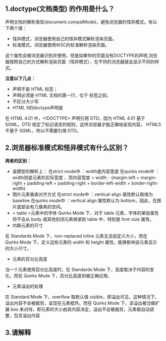## 1.doctype(文档类型) 的作用是什么？

声明文档的解析类型(document.compatMode)，避免浏览器的怪异模式。有以下两个值：

- 怪异模式，浏览器使用自己的怪异模式解析渲染页面。
- 标准模式，浏览器使用W3C的标准解析渲染页面。

这个属性会被浏览器识别并使用，但是如果你的页面没有DOCTYPE的声明,浏览器按照自己的方式解析渲染页面（怪异模式），在不同的浏览器就会显示不同的样式。

**注意以下几点：**

- <!DOCTYPE> 声明不是 HTML 标签；
- <!DOCTYPE> 声明必须是 HTML 文档的第一行，位于 标签之前。
- <!DOCTYPE> 不区分大小写
- HTML 5的doctype声明是<!DOCTYPE html>

在 HTML 4.01 中，<!DOCTYPE> 声明引用 DTD，因为 HTML 4.01 基于 SGML。DTD 规定了标记语言的规则，这样浏览器才能正确地呈现内容。 HTML5 不基于 SGML，所以不需要引用 DTD。

## 2.浏览器标准模式和怪异模式有什么区别？

**两者的区别：**

- 盒模型的解析上：
  在strict mode中 ：width是内容宽度
  在quirks mode中 ：width则是元素的实际宽度 ，而内容宽度 = width - (margin-left + margin-right + padding-left + padding-right + border-left-width + border-right-width)
- 图片元素垂直对齐方式
  在strict mode中 ：vertical-align 属性默认取值为 baseline
  在quirks mode中 ：vertical align 属性默认为 bottom，因此，在图片底部会有几像素的空间。
- < table >元素中的字体
  Quirks Mode 下，对于 table 元素，字体的某些属性将不会从 body 或其他封闭元素继承到 table 中，特别是 font-size 属性。
- 内联元素的尺寸

在 Standards Mode 下，non-replaced inline 元素无法自定义大小，而在 Quirks Mode 下，定义这些元素的 width 和 height 属性，能够影响该元素显示的大小尺寸。

- 元素的百分比高度

当一个元素使用百分比高度时，在 Standards Mode 下，高度取决于内容的变化，而在 Quirks Mode 下，百分比高度则被正确应用。

- 元素溢出的处理

在 Standard Mode 下，overflow 取默认值 visible，即溢出可见，这种情况下，溢出内容不会被裁剪，呈现在元素框外。而在 Quirks Mode 下，该溢出被当做扩展 box 来对待，即元素的大小由其内容决定，溢出不会被裁剪，元素框自动调整，包含溢出内容

## 3.请解释 <script>、<script async> 和 <script defer> 的区别

通过script标签加载js文件时，如果加载过慢，或者出错，有可能会阻塞整个页面的加载，这时就需要js的异步加载，两个属性可支持异步加载：

- defer 和 async 的**共同点:**都是可以并行加载JS文件，不会阻塞页面的加载，
- defer 和 async 的**不同点:**defer的加载完成之后， JS会等待整个页面全部加载完成了再执行， 而async是加载完成之后，会马上执行JS， 所以假如对JS的执行有严格顺序的话，那么建议用 defer加载。

## 4.为什么通常推荐将 CSS <link> 放置在 <head></head> 之间，而将 JS <script> 放置在 </body> 之前？你知道有哪些例外吗？

**css放在head中：**

- css放在head中， 是因为浏览器解析html文档是自上而下的，如果放底部的话，页面结构出来了，css还没开始渲染，可能会看到只有结构的页面。
- CSS 应当写在 head 中，以避免页面元素由于样式确实造成瞬间的白页或者给用户闪烁感。

**js放在/body之前：**

- JS可能会改变DOM树，也可能依赖css样式。如果放在前面，那么DOM和css可能还未加载，这样容易报错。
- 性能：js放前面，页面会先去加载他，拖慢了时间，使用户在一定时间内看不到网页内容。

**例外：**js如果需要先加载后运行可以写在头里（当脚本使用 defer 方式加载的时候可以不用约束放置的位置。）



## 5.什么是渐进式渲染 (progressive rendering)？

渐进式渲染是指浏览器不用等待所有页面资源都渲染好之后再呈现给用户看，而是边下载边渲染，所以用户打开一个网页的时候往往不能第一时间看到所有的内容，但是能够看到一个大概的样子，后续的内容浏览器会慢慢补上形成一个完整的页面。这个有点像 bigpipe。

## 6.请解释下什么是语义化的HTML？

语义化的好处：

- 去掉或样式丢失的时候能让页面呈现清晰的结构：html本身是没有表现的，我们看到例如<h1>是粗体，字体大小2em，加粗；< strong > 是加粗的，不要认为这是html的表现，这些其实html默认的css样式在起作用，所以去掉或样式丢失的时候能让页面呈现清晰的结构不是语义化的HTML结构的优点，但是浏览器都有有默认样式，默认样式的目的也是为了更好的表达html的语义，可以说浏览器的默认样式和语义化的HTML结构是不可分割的。
- 屏幕阅读器（如果访客有视障）会完全根据你的标记来“读”你的网页.
- PDA、手机等设备可能无法像普通电脑的浏览器一样来渲染网页（通常是因为这些设备对CSS的支持较弱）.
- 搜索引擎的爬虫也依赖于标记来确定上下文和各个关键字的权重.
- 你的页面是否对爬虫容易理解非常重要,因为爬虫很大程度上会忽略用于表现的标记,而只注重语义标记.
- 便于团队开发和维护

语义化的HTML就是：标题用h1-h6，文字段落用p，列表用ul li，大致如此

##7. <image>标签上title属性与alt属性的区别是什么？

alt属性是为了给那些不能看到你文档中图像的浏览者提供文字说明的。且长度必须少于100个英文字符或者用户必须保证替换文字尽可能的短。

##8.分别写出以下几个HTML标签：文字加粗、下标、居中、字体

加粗：<b>、<strong>

下标：<sub>

居中：<center>

字体：<font>、<basefont>

##9.请写出至少5个html5新增的标签，并说明其语义和应用场景 

section：定义文档中的一个章节

nav：定义只包含导航链接的章节

header：定义页面或章节的头部。它经常包含 logo、页面标题和导航性的目录。

footer：定义页面或章节的尾部。它经常包含版权信息、法律信息链接和反馈建议用的地址。

aside：定义和页面内容关联度较低的内容——如果被删除，剩下的内容仍然很合理。

##10. 请阐述table的缺点 

a. 太深的嵌套，比如table>tr>td>h3，会导致搜索引擎读取困难，而且，最直接的损失就是大大增加了冗余代码量。

b. 灵活性差，比如要将tr设置border等属性，是不行的，得通过td

c. 代码臃肿，当在table中套用table的时候，阅读代码会显得异常混乱

d. 混乱的colspan与rowspan，用来布局时，频繁使用他们会造成整个文档顺序混乱。

## 11. 简述一下src与href的区别 

src用于替换当前元素；href用于在当前文档和引用资源之间确立联系。

src是source的缩写，指向外部资源的位置，指向的内容将会嵌入到文档中当前标签所在位置

href是Hypertext Reference的缩写，指向网络资源所在位置，建立和当前元素（锚点）或当前文档（链接）之间的链接

## 12.Doctype作用? 严格模式与混杂模式-如何触发这两种模式，区分它们有何意义?

（1）<!DOCTYPE> 声明位于文档中的最前面，处于 <html> 标签之前。告知浏览器的解析器，用什么文档类型 规范来解析这个文档。

​    （2）严格模式的排版和 JS 运作模式是以该浏览器支持的最高标准运行。

​    （3）在混杂模式中，页面以宽松的向后兼容的方式显示。模拟老式浏览器的行为以防止站点无法工作。

​    （4）DOCTYPE不存在或格式不正确会导致文档以混杂模式呈现。

## 13.行内元素有哪些？块级元素有哪些？ 空(void)元素有那些？

（1）CSS规范规定，每个元素都有display属性，确定该元素的类型，每个元素都有默认的display值，

​    比如div默认display属性值为“block”，成为“块级”元素；

​    span默认display属性值为“inline”，是“行内”元素。  

​    （2）行内元素有：a b span input select strong（强调的语气）

​     块级元素有：div ul ol li dl dt dd h1 h2 h3 h4…p  

​    （3）知名的空元素：

​     <br><hr><img><link><meta><embed>

## 14.CSS盒子模型是什么？

盒子模型分为标准模型和IE盒子模型，其中

标准模型「默认：box-sizing: content-box」由四部分组成，从内到外依次是：

内容区域「content」：可以放置元素的区域如文本，图像等，一般设置宽高度指的是这个内容的宽高；

内边距区域「padding」：内容与边框之间的距离

边框区域「border」：就是边框

外边距区域「margin」：由外边边距限制，用空白区域扩展边框区域，来分开相邻的元素。

标准模型指的是设置box-sizing为content-box的盒子模型，一般width，height 指的是content的宽高。

而IE模型指的是box-sizing为border-box的盒子模型。宽高的计算是content+padding+border；

## 15.link 和@import 的区别是?

   （1）link属于HTML标签，而@import是CSS提供的;

​    （2）页面被加载的时，link会同时被加载，而@import会等CSS被加载完再加载;

​    （3）import只在IE5以上才能识别，而link是HTML标签，无兼容问题;

​    （4）link方式的样式的权重 高于@import的权重.

## 16.CSS 选择符有哪些？哪些属性可以继承？优先级算法如何计算？ CSS3新增伪类有那些？ 

1.id选择器（ # myid）

​        2.类选择器（.myclassname）

​        3.标签选择器（div, h1, p）

​        4.相邻选择器（h1 + p）

​        5.子选择器（ul < li）

​        6.后代选择器（li a）

​        7.通配符选择器（ * ）

​        8.属性选择器（a[rel = "external"]）

​        9.伪类选择器（a: hover, li: nth - child）

​        可继承： font-size font-family color, UL LI DL DD DT;

​        不可继承 ：border padding margin width height ;

​        优先级就近原则，样式定义最近者为准;

​        载入样式以最后载入的定位为准;

优先级为:

​       !important >  id > class > tag  

​       important 比内联优先级高

CSS3新增伪类举例：

​    p:first-of-type 选择属于其父元素的首个 <p> 元素的每个 <p> 元素。

​    p:last-of-type  选择属于其父元素的最后 <p> 元素的每个 <p> 元素。

​    p:only-of-type  选择属于其父元素唯一的 <p> 元素的每个 <p> 元素。

​    p:only-child    选择属于其父元素的唯一子元素的每个 <p> 元素。

​    p:nth-child(2)  选择属于其父元素的第二个子元素的每个 <p> 元素。

​    :enabled、:disabled 控制表单控件的禁用状态。

​    :checked，单选框或复选框被选中。

## 17.如何居中div,如何居中一个浮动元素?,

给div设置一个宽度，然后添加margin:0 auto属性

   div{width:200px;margin:0 auto;}  

居中一个浮动元素

​     .div {

​      Width:500px ; height:300px;//高度可以不设

​      Margin: -150px 0 0 -250px;

​      position:relative;相对定位

​      background-color:pink;//方便看效果

​      left:50%;

​      top:50%;

​    }

## 18.浏览器的内核分别是什么? 经常遇到的浏览器的兼容性有哪些？原因，解决方法是什么，常用hack的技巧 ?

    1. IE浏览器的内核Trident、 Mozilla的Gecko、google的WebKit、Opera内核Presto；

​     2.浏览器默认的margin和padding不同。解决方案是加一个全局的 *{margin:0;padding:0;}来统一。

​      IE6双边距bug:块属性标签float后，又有横行的margin情况下，在ie6显示margin 比设置的大。

​      浮动ie产生的双倍距离 #box{ float:left; width:10px; margin:0 0 0 100px;}

​      这种情况之下IE会产生20px的距离，解决方案是在float的标签样式控制中加入 — —_display:inline;将其转化为行内属性。(_这个符号只有ie6会识别)渐进识别的方式，从总体中逐渐排除局部。

​     3.首先，巧妙的使用“\9”这一标记，将IE游览器从所有情况中分离出来。

​      接着，再次使用“+”将IE8和IE7、IE6分离开来，这样IE8已经独立识别。

​          .bb{

​           background-color:#f1ee18;/*所有识别*/

​          .background-color:#00deff\9; /*IE6、7、8识别*/

​          +background-color:#a200ff;/*IE6、7识别*/

​          _background-color:#1e0bd1;/*IE6识别*/

​          }

​    4.IE下,可以使用获取常规属性的方法来获取自定义属性,

​       解决方法:统一通过getAttribute()获取自定义属性.

​      IE下,even对象有x,y属性,但是没有pageX,pageY属性;

​      Firefox下,event对象有pageX,pageY属性,但是没有x,y属性.

​     （条件注释）缺点是在IE浏览器下可能会增加额外的HTTP请求数。

​      Chrome 中文界面下默认会将小于 12px 的文本强制按照 12px 显示,

​      可通过加入 CSS 属性 -webkit-text-size-adjust: none; 解决.

​      超链接访问过后hover样式就不出现了 被点击访问过的超链接样式不在具有hover  和active了解决方法是改变CSS属性的排列顺序:

​     L-V-H-A :  a:link {} a:visited {} a:hover {} a:active {}

## 19.css属性那些有继承性？哪些没有？

有继承性的属性：color ,font-size,font-weight

没有继承性的属性：border,width,height

## 20.如果盒子都为浮动，父类会没有高度，如何解决

 解决方法：

​    (1)给父类设置相应的高度

​    (2)创建一个孩子对象，设置清除浮动

​    (3) 设置父类为overflow：hidden

​    (4)用before和after动态添加

## 21.visibility和display 的隐藏有什么区别？

display隐藏对象，会清空面积；visibility隐藏对象还会占有以前的面积

## 22.伪类的写作顺序？

hover必须在link、visited之后，active必须在hover之后

Link,visited,hover,active

## 23.border和outline的区别

1.outlinte显示在border之外

2.border会占像素，outline没有面积

3.outline低版本浏览器不支持

## 24.你怎么来实现页面设计图，你认为前端应该如何高质量完成工作? 一个满屏 品 字布局 如何设计？

1.首先划分成头部、body、脚部.......

实现效果图是最基本的工作，精确到2px；

   与设计师，产品经理的沟通和项目的参与

   做好的页面结构，页面重构和用户体验

   处理hack，兼容、写出优美的代码格式

   针对服务器的优化、支持 HTML5标签。

2.

<style>

​       *{padding: 0;margin: 0;}

​        .header{width: 100%;height: 300px;background-color: red;}

​        .left,.right{width: 50%;float: left;height: 300px;}

​        .left{background-color: green;}

​        .right{background-color: yellow;}

​    </style>

<div class="header">上</div>

<div class="left">左</div>

<div class="right">右</div>

## 25.列出display的值，说明他们的作用。position的值， relative和absolute定位原点是？

   1.block 象块类型元素一样显示。

​     none 缺省值。向行内元素类型一样显示。

​     inline-block 象行内元素一样显示，但其内容象块类型元素一样显示。

​     list-item 象块类型元素一样显示，并添加样式列表标记。

  2.absolute生成绝对定位的元素，相对于static以外的父元素进行定位。

​    fixed 生成绝对定位的元素，相对于浏览器窗口进行定位。

​    relative生成相对定位的元素，相对于其正常位置进行定位。

​    static  默认值。没有定位，忽略top, bottom, left, right声明。

​    inherit 规定从父元素继承 position 属性的值。

## 26.H5新特性了解多少？

新增语义化标签:

<header> 标记定义一个页面或一个区域的头部

<nav> 标记定义导航链接

<section> 标记定义一个区域

<aside> 标记定义页面内容部分的侧边栏

<article> 标记定义一篇文章

<hgroup> 标记定义文件中一个区块的相关信息

<figure> 标记定义一组媒体内容以及它们的标题

<figcaption>标记定义 figure 元素的标题。

<dialog> 标记定义一个对话框(会话框)类似微信

<footer> 标记定义一个页面或一个区域的底部

 

标签语义化含义：

​	根据内容的结构化（内容语义化），选择合适的标签（代码语义化）。在没有CSS的情况下，页面也能呈现出很好地内容结构、代码结构。另外有利于SEO，和搜索引擎建立良好沟通，有助于爬虫抓取更多的有效信息，爬虫依赖于标签来确定上下文和各个关键字的权重；最后是便于团队开发和维护，语义化更具可读性，遵循W3C标准的团队都遵循这个标准，可以减少差异化。

 

Input新增的type:

email

url

number

range

Date picker：

Date —— 选取日、月、年

Month —— 选取月、年

Week —— 选取周和年

Time —— 选取时间（小时和分钟）

Datetime —— 选取时间、日、月、年（UTC 时间）

Datetime-local —— 选取时间、日、月、年（本地时间）

 

表单新增的属性：

autocomplete：自动完成，适用于 <form> 标签，以及以下类型的 <input> 标签：text, search, url, telephone, email, password, datepickers, range, color。用法：<form autocomplete="on“></form>或者单独在input中用off

autofocus：自动地获得焦点，适用于所有 <input> 标签的类型用法：<input autofocus="autofocus" />

multiple：可选择多个值，适用于<input>中type为email和file用法：<input type="file" multiple="multiple" />

placeholder：适用于<input>中type为：text, search, url, telephone, email, password

required：规定不能为空，适用于以下类型的 <input> 标签：text, search, url, telephone, email, password, date pickers, number, checkbox, radio, file用法：<input type="text" required="required" />

 

Web Storage客户端存储：

​	使用HTML5可以在本地存储用户的浏览数据。早些时候,本地存储使用的是cookies。但是Web 存储需要更加的安全与快速.

  这些数据不会被保存在服务器上，但是这些数据只用于用户请求网站数据上.它也可以存储大量的数据，而不影响网站的性能。数据以 键/值 对存在,web网页的数据只允许该网页访问使用。

客户端存储数据的两个对象为：

​	localStorage - 没有时间限制的数据存储

​	sessionStorage - 针对一个 session 的数据存储, 当用户关闭浏览器窗口后，数据会被删除。

不管是 localStorage，还是sessionStorage，可使用的API都相同，常用的有如下几个（以localStorage为例）：

保存数据：localStorage.setItem(key,value);

读取数据：localStorage.getItem(key);

删除单个数据：localStorage.removeItem(key);

删除所有数据：localStorage.clear();

得到某个索引的key：localStorage.key(index);

其他作为补充，还有web worker、web socket、canvas、video、audio等，使用相对较少。

## 37.为什么要初始化CSS样式？如何初始化？

  1.因为浏览器的兼容问题，不同浏览器对有些标签的默认值是不同的，如果没对CSS初始化往往会出现浏览器之间的页面显示差异。当然，初始化样式会对SEO有一定的影响，但鱼和熊掌不可兼得，但力求影响最小的情况下初始化。

​    2.最简单的初始化方法就是： * {padding: 0; margin: 0;} （不建议）

​    淘宝的样式初始化：

​    body, h1, h2, h3, h4, h5, h6, hr, p, blockquote, dl, dt, dd, ul, ol, li, pre, form, fieldset, legend, button, input, textarea, th, td { margin:0; padding:0; }

​    body, button, input, select, textarea { font:12px/1.5tahoma, arial, \5b8b\4f53; }

​    h1, h2, h3, h4, h5, h6{ font-size:100%; }

​    address, cite, dfn, em, var { font-style:normal; }

​    code, kbd, pre, samp { font-family:couriernew, courier, monospace; }

​    small{ font-size:12px; }

​    ul, ol { list-style:none; }

​    a { text-decoration:none; }

​    a:hover { text-decoration:underline; }

​    sup { vertical-align:text-top; }

​    sub{ vertical-align:text-bottom; }

​    legend { color:#000; }

​    fieldset, img { border:0; }

​    button, input, select, textarea { font-size:100%; }

table { border-collapse:collapse; border-spacing:0; }

Img{border:none}

## 28.哪些方法有助于SEO优化？

1.尽可能少的使用无语义的标签div和span；

2.在语义不明显时，既可以使用div或者p时，尽量用p, 因为p在默认情况下有上下间距，对兼容特殊终端有利；

3.不要使用纯样式标签，如：b、font、u等，改用css设置。

4.需要强调的文本，可以包含在strong或者em标签中（替换b/i）；

5.使用表格时，标题要用caption，表头用thead，主体部分用tbody包围，尾部用tfoot包围。表头和一般单元格要区6.分开，表头用th，单元格用td；

7.表单域要用fieldset标签包起来，并用legend标签说明表单的用途；

8.每个input标签对应的说明文本都需要使用label标签，并且通过为input设置id属性，在lable标签中设置for=someld来让说明文本和相对应的input关联起来

## 29.什么叫优雅降级和渐进增强？

优雅降级：Web站点在所有新式浏览器中都能正常工作，如果用户使用的是老式浏览器，则代码会检查以确认它们是否能正常工作。由于IE独特的盒模型布局问题，针对不同版本的IE的hack实践过优雅降级了,为那些无法支持功能的浏览器增加候选方案，使之在旧式浏览器上以某种形式降级体验却不至于完全失效.

​    渐进增强：从被所有浏览器支持的基本功能开始，逐步地添加那些只有新式浏览器才支持的功能,向页面增加无害于基础浏览器的额外样式和功能的。当浏览器支持时，它们会自动地呈现出来并发挥作用。

## 30.平时如何管理你的项目，如何设计突发大规模并发架构

   先期团队必须确定好全局样式（globe.css），编码模式(utf-8) 等

   编写习惯必须一致（例如都是采用继承式的写法，单样式都写成一行）；

   标注样式编写人，各模块都及时标注（标注关键样式调用的地方）；

   页面进行标注（例如 页面 模块 开始和结束）；

   CSS跟HTML 分文件夹并行存放，命名都得统一（例如style.css）

   JS 分文件夹存放 命民以该JS 功能为准英文翻译；

   图片采用整合的 images.png png8 格式文件使用 尽量整合在一起使用方便将来的管理

## 31.解释css sprites，如何使用

Css 精灵 把一堆小的图片整合到一张大的图片上，减轻服务器对图片的请求数量

将一个页面涉及到的所有图片都包含到一张大图中去，然后利用CSS的 background-image，background- repeat，background-position 的组合进行背景定位。利用CSS Sprites能很好地减少网页的http请求，从而大大的提高页面的性能；CSS Sprites能减少图片的字节。

## 32.清除浮动的几种方式，各自的优缺点

1.使用空标签清除浮动 clear:both，会增加无意义的标签

2.使用overflow:auto，空标签元素清除浮动,使用zoom:1用于兼容IE

3.是用afert伪元素清除浮动(用于非IE浏览器)

4.使用overflow:hidden，IE低版本不兼容

## 33.一个网站制作完成之后，在发布之前，我们会对页面进行测试，测试内容主要包括哪几个方面?

页面效果是否美观

链接是否完好

页面功能（如验证、交互等）是否正确

测试不同浏览器的兼容性

## 34.你都有用过什么布局？瀑布流布局或者流式布局是否有了解？

定宽布局：浮动法，定位法，转化表格法

变宽布局：等比变宽，单列固定，优化浮动

瀑布流：多列布局流布局：伸缩盒子旧（弹性盒模型），伸缩盒子新（流布局）

## 35.谈谈你认为怎样做能是项目做的更好？

例如：

了解客户需求

有很好的设计流程

掌握web前端知识

调整页面兼容性，或者设置响应式页面

优化网页，提高加载速度

设置友好的客户体验性等

## 36.如何提高用户的体验性？

提高浏览器加载速度

能让用户点击的，就不要设计敲键盘

设置友情链接，可以访问外部网站

设置站内搜索，可以关键字查询

页面之间有很好的关联性

可以设置论坛或在线交流问用户解答等

1、在视觉上：设计风格符合目标客户的审美习惯，保持整个站点的视觉一致性，针对目标客户的审美 喜好，进行分析，从而确定网站的总体设计风格。可以从网站LOGO、页面布局、页面色彩、页面大小 、图标使用、广告位、动画效果等方面呈现给用户视听上的体验与舒适性。

2、在操作上：表单提交、按钮设置、点击提示、错误提示、意见反馈、在线搜索、新开窗口、等方面 呈现给用户操作上的体验，强调易用/可用性。

3、在体验上：会员交流、售后反馈、邮件/短信问候、网站地图等方面呈现给用户心理上的体验，强调 友好性

4、在信任感上：联系方式准确有效的地址、电话等联系方式，便于查找。从服务热线、法律声明、帮 助中心、公司介绍、服务保障等方面呈现给用户的信任体验，强调可靠性。

做好用户体验照顾目标受众的需要，分析他们的需要和行业特征。用户体验做好了，客户的粘性就增加了，也会给企业带来利益。

## 37.一个页面上有大量的图片，加载很慢，你有哪些方法优化这些图片的加载

1、使用Sprites图片技术

它将一个页面涉及到的所有零星图片都包含到一张大图中去，然后利用CSS技术展现出来。这样一来，当访问该页面时，载入的图片就不会像以前那样一幅一幅地慢慢显示出来了，可以减少了整个网页的图片大小，并且利用CSSSprites能很好地减少网页的http请求，从而大大的提高页面的性能。

2、压缩文本和图片

压缩技术如gzip可以有效减少页面加载的时间。压缩率都可以在大小70%左右。虽然文本压缩用得比较多，但图片的压缩就比较随意，很多都是直接上传，其实还有很大的压缩空间。

3、延迟显示可见区域外的内容

为了确保用户可以更快地看见可见区域的网页可以延迟加载或展现可见区域外的内容，为了避免页面变形，可以使用占位符标签制定正确的高度和宽度。比如WP的jQueryImage LazyLoad插件就可以在用户停留在第一屏的时候，不加载任何第一屏以下的图片信息，只有当用户把鼠标往下滚动的时候，这些图片才开始加载。这样很明显提升可见区域的加载速度，提高用户体验。

4、确保功能图片优先加载

先加载图片再加载其它，会使用户体验感好。但速度不会提升

5、图片格式优化

不恰当的图像格式是一种极为常见的减慢加载速度的罪魁祸首。正确的图片格式可以让图片缩小数倍，如果保存为最佳格式。可以节省大量带宽，减少处理时间时间，大大加快页面加载速。

6、使用 Progressive JPEGs

ProgressiveJPEGs图片是JPEG格式的一个特殊变种，名为“高级JPEG”。在创建高级JPEG文件时，数据是这样安排的：在装入图像时，开始只显示一个模糊的图像，随着数据的装入，图像逐步变得清晰。它相当于交织的GIF格式的图片。

## 38.重绘和重排的区别

重排（重构/回流/reflow）：当渲染树中的一部分(或全部)因为元素的规模尺寸，布局，隐藏等改变而需要重新构建, 这就称为回流(reflow)。每个页面至少需要一次回流，就是在页面第一次加载的时候。

重绘（repaint或redraw）：当盒子的位置、大小以及其他属性，例如颜色、字体大小等都确定下来之后，浏览器便把这些原色都按照各自的特性绘制一遍，将内容呈现在页面上。重绘是指一个元素外观的改变所触发的浏览器行为，浏览器会根据元素的新属性重新绘制，使元素呈现新的外观。

重排必定会引发重绘，但重绘不一定会引发重排

引发重排

1、页面渲染初始化；(无法避免)

2、添加或删除可见的DOM元素；

3、元素位置的改变，或者使用动画；

4、元素尺寸的改变——大小，外边距，边框；

5、浏览器窗口尺寸的变化（resize事件发生时）；

6、填充内容的改变，比如文本的改变或图片大小改变而引起的计算值宽度和高度的改变；

7、取某些元素属性：（offsetLeft/Top/Height/Width,　clientTop/Left/Width/Height,　scrollTop/Left/Width/Height,width/height,getComputedStyle(),currentStyle(IE))

重绘发生的情况：

重绘发生在元素的可见的外观被改变，但并没有影响到布局的时候。比如，仅修改DOM元素的字体颜色（只有Repaint，因为不需要调整布局）

优化：

1、浏览器自己的优化：浏览器会维护1个队列，把所有会引起回流、重绘的操作放入这个队列，等队列中的操作到了一定的数量或者到了一定的时间间隔，浏览器就会flush队列，进行一个批处理。这样就会让多次的回流、重绘变成一次回流重绘。

2、我们要注意的优化：我们要减少重绘和重排就是要减少对渲染树的操作，则我们可以合并多次的DOM和样式的修改。并减少对style样式的请求。

（1）直接改变元素的className

（2）display：none；先设置元素为display：none；然后进行页面布局等操作；设置完成后将元素设置为display：block；这样的话就只引发两次重绘和重排；

（3）不要经常访问浏览器的flush队列属性；如果一定要访问，可以利用缓存。将访问的值存储起来，接下来使用就不会再引发回流；

（4）使用cloneNode(true or false) 和 replaceChild 技术，引发一次回流和重绘；

（5）将需要多次重排的元素，position属性设为absolute或fixed，元素脱离了文档流，它的变化不会影响

到其他元素；

（6）如果需要创建多个DOM节点，可以使用DocumentFragment创建完后一次性的加入document；

（7）尽量不要使用table布局。

## 39.px和em和rem的区别

px 实际上就是像素，用px设置字体大小时，比较稳定和精确。相对长度单位。像素px是相对于显示器屏幕分辨率而言的。px的缺点是其不能适应浏览器缩放时产生的变化，因此一般不用于响应式网站。

​    em 就是根据基准来缩放字体的大小,是相对长度单位。相对于当前对象内文本的字体尺寸。如当前对行内文本的字体尺寸未被人为设置，则相对于浏览器的默认字体尺寸。

rem 相对于根元素 <html> ，这样就意味着，我们只需要在根元素确定一个参考值。rem是CSS3新增的一个相对单位（root em，根em）。

rem特点

rem 相对单位，相对于根元素 <html> ;

相对大小和绝对大小的优点于一身;

修改根元素就成比例地调整所有字体大小;

避免字体大小逐层复合的连锁反应.

## 40.什么是BFC?

BFC全称为块格式化上下文(Block Formatting Context) 。

产生影响：

​    根元素或其它包含它的元素

​    浮动元素 (元素的 float 不是 none)

​    绝对定位元素 (元素具有 position 为 absolute 或 fixed)

​    内联块 (元素具有 display: inline-block)

​    表格单元格 (元素具有 display: table-cell，HTML表格单元格默认属性)

​    表格标题 (元素具有 display: table-caption, HTML表格标题默认属性)

​    具有overflow 且值不是 visible 的块元素，

​    display: flow-root

​    column-span: all 应当总是会创建一个新的格式化上下文，即便具有 column-span: all 的元素并不被包裹在一个多列容器中。

​    一个块格式化上下文包括创建它的元素内部所有内容，除了被包含于创建新的块级格式化上下文的后代元素内的元素。

块格式化上下文对于定位与清除浮动很重要。定位和清除浮动的样式规则只适用于处于同一块格式化上下文内的元素。浮动不会影响其它块格式化上下文中元素的布局，并且清除浮动只能清除同一块格式化上下文中在它前面的元素的浮动

BFC详解： [http://www.cnblogs.com/lhb25/...](http://www.cnblogs.com/lhb25/p/inside-block-formatting-ontext.html)

## 41.移动端的适配方案有哪些?

\1. 百分比布局

​	百分比布局（流式布局）是通过百分比单位 " % " 来实现对不同屏幕宽度的响应式效果

百分比布局在布局中应用比较广泛，通过百分比单位使页面中组件的宽高随着浏览器宽高的变化而变化，从而实现响应式的效果

缺点：大量计算百分比值比较困难，各个属性使用百分比，相对父元素的属性并不唯一，使布局变得复杂（比如margin、padding垂直水平方向都相对比父元素的宽度，border-radius、translate相对于元素自身，定位元素属性相对于直接非static定位的父元素..）

核心：css的单位为%，值为该元素属性值除以相对于元素属性值的比。

 

2.vw/vh适配

​	vw/vh 是 CSS3 新增的相对单位，相对于视口的宽度 / 高度，视口被均分为100单位，每单位等于1vw/vh

​	vw：视口宽度的百分比（100vw等于视口宽度的100%）

​	vh：视口高度的百分比（100vh等于视口高度的100%）

​	通过 vw/vh 设置元素的大小可以实现对不同屏幕宽度的响应式效果。

核心：css单位为vw/vh，以 ip6 的设计图为例，1px =（1/375）*100 vw/vh

 

3.@media媒体查询

​	@media媒体查询 通过查询不同的媒体类型来实现不同的样式，特别是响应式页面，可以通过不同媒体类型的不同屏幕大小，实现多套不同的样式，达到自适应的效果。

​	缺点：配置多个响应断点，可能造成响应式断层问题，对用户不友好。

​	例如：

//通过查询不同的媒体类型，使用不同的css代码

@media screen and (min-width:1200px) {

​	//css代码

}

@media screen and (min-width:992px) {

​	//css代码

}

@media screen and (min-width:768px) {

​	//css代码

}

@media screen and (min-width:480px) {

​	//css代码

}

 

4.rem适配

​	rem 是CSS3新增的相对长度单位，相对于根元素（html）的 font-size 值的大小来计算，1rem 等于根元素 font-size 的 px 值。可以搭配媒体查询划分不同屏幕下根标签的字体大小进行使用，也可以直接引入第三方js库，例如flexible.js。框架开发中可以引入amfe-flexible或者lib-flxible。

​	

5.弹性盒子（Flex布局）

​	弹性盒子是CSS3的一种新的布局模式，可以简便、完整、响应式地实现各种页面布局 CSS3弹性盒，是一种当页面需要适应不同的屏幕大小以及设备类型时确保元素拥有恰当的行为的布局方式。

​	移动端可以使用，PC端仅现代主流浏览器支持，要考虑兼容性问题。****

##42.CSS怎么画出一个三角形?

\1. 将一个div的宽度和高度设置为0，然后设置边框样式，让边框来撑开盒子

\2. 将左右下边框设置成transparent，只保留上边框的颜色，就可以画出一个三角形

## 43.双边距重叠问题（外边距折叠）

多个相邻（兄弟或者父子关系）普通流的块元素垂直方向marigin会重叠

折叠的结果为：

两个相邻的外边距都是正数时，折叠结果是它们两者之间较大的值。  
两个相邻的外边距都是负数时，折叠结果是两者绝对值的较大值。  
两个外边距一正一负时，折叠结果是两者的相加的和。

## 44.什么是Flex布局，有哪些常见的属性

Flex是Flexible Box的缩写，意为"弹性布局"，用来为盒状模型提供最大的灵活性。  
布局的传统解决方案，基于盒状模型，依赖 display属性 + position属性 + float属性。它对于那些特殊布局非常不方便，比如，垂直居中就不容易实现。

简单的分为容器属性和元素属性  
容器的属性：

- flex-direction：决定主轴的方向（即子item的排列方法）  
  .box {  
  flex-direction: row | row-reverse | column | column-reverse;  
  }
- flex-wrap：决定换行规则  
  .box{  
  flex-wrap: nowrap | wrap | wrap-reverse;  
  }
- flex-flow：  
  .box {  
  flex-flow: || ;  
  }
- justify-content：对其方式，水平主轴对齐方式
- align-items：对齐方式，竖直轴线方向

项目的属性（元素的属性）：

- order属性：定义项目的排列顺序，顺序越小，排列越靠前，默认为0
- flex-grow属性：定义项目的放大比例，即使存在空间，也不会放大
- flex-shrink属性：定义了项目的缩小比例，当空间不足的情况下会等比例的缩小，如果定义个item的flow-shrink为0，则为不缩小
- flex-basis属性：定义了在分配多余的空间，项目占据的空间。
- flex：是flex-grow和flex-shrink、flex-basis的简写，默认值为0 1 auto。
- align-self：允许单个项目与其他项目不一样的对齐方式，可以覆盖align-items，默认属性为auto，表示继承父元素的align-items

比如说，用flex实现圣杯布局

## 45.display:none  visibility:hidden   opacity: 0区别

**opacity: 0** 元素本身依然占据它自己的位置并对网页的布局起作用，它也将响应用户交互。（事件）

- 占据文档的位置
- 响应用户交互
- 不产生重绘、回流（css3 硬件加速）

**visibility: hidden** 元素将会隐藏，也会**占据着自己的位置，并对网页的布局起作用**，与 opacity 唯一不同的是它**不会响应任何用户交互。**如果一个元素的 visibility 被设置为 hidden，但是想要显示它的子元素，只要给想要显示的子元素添加**visibility：visible;**就可以了

- 占据位置
- 不响应用户交互
- 重绘

**display:none** 当元素的display属性为none时,该元素就会就会从视觉中消失,并且连盒模型也不生成.也不会在页面占据任何位置,不但如此,就连它的子元素也会一同从盒子模型中消失。给他和它的子元素添加的任何动画效果交互效果都会不起作用。jq中的show(),hide(),toggle()方法就是通过改变display的值来实现变化效果的。

- 不占据位置
- 不响应用户交互
- 引起回流、重绘

回答该问题时可从：

- 是否响应用户交互（事件）
- 是否回流、重绘（性能）
- 文档中是否占用位置

## 46.介绍下重绘和回流（Repaint & Reflow），以及如何进行优化

  浏览器渲染机制**

- 浏览器采用流式布局模型（`Flow Based Layout`）
- 浏览器会把`HTML`解析成`DOM`，把`CSS`解析成`CSSOM`，`DOM`和`CSSOM`合并就产生了渲染树（`Render Tree`）。
- 有了`RenderTree`，我们就知道了所有节点的样式，然后计算他们在页面上的大小和位置，最后把节点绘制到页面上。
- 由于浏览器使用流式布局，对`Render Tree`的计算通常只需要遍历一次就可以完成，**但`table`及其内部元素除外，他们可能需要多次计算，通常要花3倍于同等元素的时间，这也是为什么要避免使用`table`布局的原因之一**。

#### **重绘**

由于节点的几何属性发生改变或者由于样式发生改变而不会影响布局的，称为重绘，例如`outline`,`visibility`,`color`、`background-color`等，重绘的代价是高昂的，因为浏览器必须验证DOM树上其他节点元素的可见性。

#### **回流**

回流是布局或者几何属性需要改变就称为回流。回流是影响浏览器性能的关键因素，因为其变化涉及到部分页面（或是整个页面）的布局更新。一个元素的回流可能会导致了其所有子元素以及DOM中紧随其后的节点、祖先节点元素的随后的回流。

#### **浏览器的优化机制**

现代浏览器大多都是通过队列机制来批量更新布局，浏览器会把修改操作放在队列中，至少一个浏览器刷新（即16.6ms）才会清空队列，但当你**获取布局信息的时候，队列中可能有会影响这些属性或方法返回值的操作，即使没有，浏览器也会强制清空队列，触发回流与重绘来确保返回正确的值**。

主要包括以下属性或方法：

- `offsetTop`、`offsetLeft`、`offsetWidth`、`offsetHeight` 
- `scrollTop`、`scrollLeft`、`scrollWidth`、`scrollHeight` 
- `clientTop`、`clientLeft`、`clientWidth`、`clientHeight` 
- `width`、`height` 
- `getComputedStyle()`
- `getBoundingClientRect()`

#### 何时发生回流重绘

回流这一阶段主要是计算节点的位置和几何信息，那么当页面布局和几何信息发生变化的时候，就需要回流。比如以下情况：

- 添加或删除可见的DOM元素
- 元素的位置发生变化
- 元素的尺寸发生变化（包括外边距、内边框、边框大小、高度和宽度等）
- 内容发生变化，比如文本变化或图片被另一个不同尺寸的图片所替代。
- 页面一开始渲染的时候（这肯定避免不了）
- 浏览器的窗口尺寸变化（因为回流是根据视口的大小来计算元素的位置和大小的）

**注意：回流一定会触发重绘，而重绘不一定会回流**
根据改变的范围和程度，渲染树中或大或小的部分需要重新计算，有些改变会触发整个页面的重排，比如，滚动条出现的时候或者修改了根节点。

#### 减少重绘与回流

**css:**

- **使用 `visibility` 替换 `display: none`** ，因为前者只会引起重绘，后者会引发回流（改变了布局
- **避免使用`table`布局**，可能很小的一个小改动会造成整个 `table` 的重新布局。
- **尽可能在`DOM`树的最末端改变`class`**，回流是不可避免的，但可以减少其影响。尽可能在DOM树的最末端改变class，可以限制了回流的范围，使其影响尽可能少的节点。
- **将动画效果应用到`position`属性为`absolute`或`fixed`的元素上**，避免影响其他元素的布局，这样只是一个重绘，而不是回流
- **避免使用`CSS`表达式**，可能会引发回流。
- **将频繁重绘或者回流的节点设置为图层**，图层能够阻止该节点的渲染行为影响别的节点，例如`will-change`、`video`、`iframe`等标签，浏览器会自动将该节点变为图层。
- **CSS3 硬件加速（GPU加速）**，使用css3硬件加速，可以让`transform`、`opacity`、`filters`这些动画不会引起回流重绘 。但是对于动画的其它属性，比如`background-color`这些，还是会引起回流重绘的，不过它还是可以提升这些动画的性能。

常见的触发硬件加速的css属性：

- transform
- opacity
- filters
- Will-change

 **css3硬件加速的坑：**

- 如果你为太多元素使用css3硬件加速，会导致内存占用较大，会有性能问题。
- 在GPU渲染字体会导致抗锯齿无效。这是因为GPU和CPU的算法不同。因此如果你不在动画结束的时候关闭硬件加速，会产生字体模糊。

**JavaScript**

- **避免频繁操作样式**，最好一次性重写`style`属性，或者将样式列表定义为`class`并一次性更改`class`属性。
- **避免频繁操作`DOM`**，1、创建一个`documentFragment`，在它上面应用所有`DOM操作`，最后再把它添加到文档中。 2、**隐藏元素，应用修改，重新显示** 
- **避免频繁读取会引发回流/重绘的属性**，如果确实需要多次使用，就用一个变量缓存起来。

